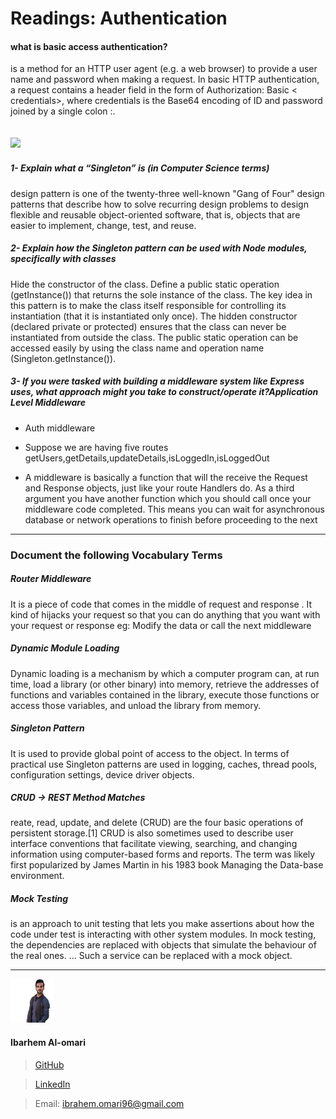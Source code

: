 Readings: Authentication
===

#### what is basic access authentication?
 is a method for an HTTP user agent (e.g. a web browser) to provide a user name and password when making a request. In basic HTTP authentication, a request contains a header field in the form of Authorization: Basic < credentials>, where credentials is the Base64 encoding of ID and password joined by a single colon :.

![](https://techmonger.github.io/static/images/41/basic-access-authentication.png)
---

##### 1- Explain what a “Singleton” is (in Computer Science terms)
design pattern is one of the twenty-three well-known "Gang of Four" design patterns that describe how to solve recurring design problems to design flexible and reusable object-oriented software, that is, objects that are easier to implement, change, test, and reuse.

##### 2- Explain how the Singleton pattern can be used with Node modules, specifically with classes
Hide the constructor of the class.
Define a public static operation (getInstance()) that returns the sole instance of the class.
The key idea in this pattern is to make the class itself responsible for controlling its instantiation (that it is instantiated only once).
The hidden constructor (declared private or protected) ensures that the class can never be instantiated from outside the class.
The public static operation can be accessed easily by using the class name and operation name (Singleton.getInstance()).
##### 3- If you were tasked with building a middleware system like Express uses, what approach might you take to construct/operate it?Application Level Middleware

- Auth middleware

- Suppose we are having five routes getUsers,getDetails,updateDetails,isLoggedIn,isLoggedOut

- A middleware is basically a function that will the receive the Request and Response objects, just like your route Handlers do. As a third argument you have another function which you should call once your middleware code completed. This means you can wait for asynchronous database or network operations to finish before proceeding to the next

---
### Document the following Vocabulary Terms

##### Router Middleware
 It is a piece of code that comes in the middle of request and response . It kind of hijacks your request so that you can do anything that you want with your request or response eg: Modify the data or call the next middleware
##### Dynamic Module Loading
Dynamic loading is a mechanism by which a computer program can, at run time, load a library (or other binary) into memory, retrieve the addresses of functions and variables contained in the library, execute those functions or access those variables, and unload the library from memory.
##### Singleton Pattern
It is used to provide global point of access to the object. In terms of practical use Singleton patterns are used in logging, caches, thread pools, configuration settings, device driver objects.
##### CRUD -> REST Method Matches
reate, read, update, and delete (CRUD) are the four basic operations of persistent storage.[1] CRUD is also sometimes used to describe user interface conventions that facilitate viewing, searching, and changing information using computer-based forms and reports. The term was likely first popularized by James Martin in his 1983 book Managing the Data-base environment.
##### Mock Testing
is an approach to unit testing that lets you make assertions about how the code under test is interacting with other system modules. In mock testing, the dependencies are replaced with objects that simulate the behaviour of the real ones. ... Such a service can be replaced with a mock object.


---

![](ibrahem.png) 
#### **Ibarhem Al-omari**
> [GitHub](https://github.com/ibrahemomari)

>[LinkedIn](https://www.linkedin.com/in/ibrahem-omari-5967a5198/)

> Email: ibrahem.omari96@gmail.com